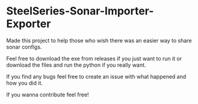 # SteelSeries-Sonar-Importer-Exporter
Made this project to help those who wish there was an easier way to share sonar configs.

Feel free to download the exe from releases if you just want to run it or download the files and run the python if you really want.

If you find any bugs feel free to create an issue with what happened and how you did it.

If you wanna contribute feel free!
